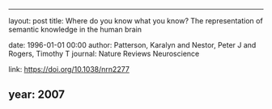 ---
layout: post
title: Where do you know what you know? The representation of semantic knowledge in the human brain

date: 1996-01-01 00:00
author: Patterson, Karalyn and Nestor, Peter J and Rogers, Timothy T
journal: Nature Reviews Neuroscience

link: https://doi.org/10.1038/nrn2277

year: 2007
-----